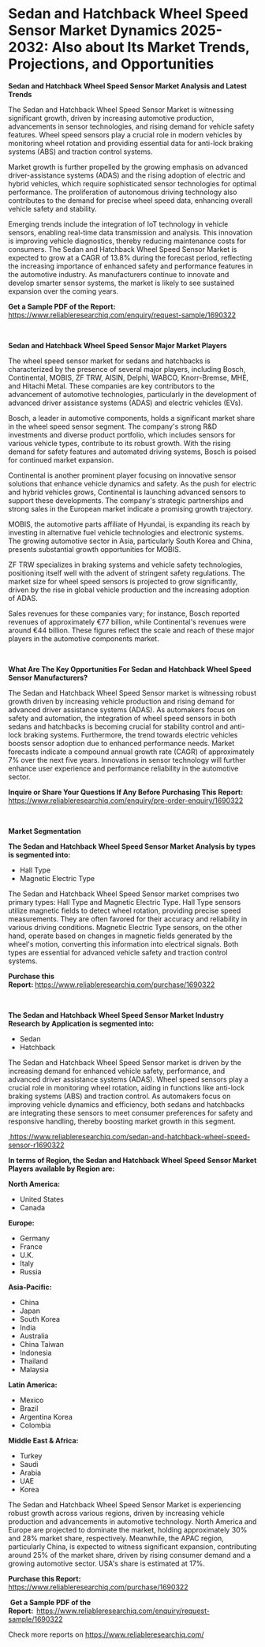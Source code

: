 <p><h1>Sedan and Hatchback Wheel Speed Sensor Market Dynamics 2025-2032: Also about Its Market Trends, Projections, and Opportunities</h1></p><p><strong>Sedan and Hatchback Wheel Speed Sensor Market Analysis and Latest Trends</strong></p>
<p><p>The Sedan and Hatchback Wheel Speed Sensor Market is witnessing significant growth, driven by increasing automotive production, advancements in sensor technologies, and rising demand for vehicle safety features. Wheel speed sensors play a crucial role in modern vehicles by monitoring wheel rotation and providing essential data for anti-lock braking systems (ABS) and traction control systems. </p><p>Market growth is further propelled by the growing emphasis on advanced driver-assistance systems (ADAS) and the rising adoption of electric and hybrid vehicles, which require sophisticated sensor technologies for optimal performance. The proliferation of autonomous driving technology also contributes to the demand for precise wheel speed data, enhancing overall vehicle safety and stability.</p><p>Emerging trends include the integration of IoT technology in vehicle sensors, enabling real-time data transmission and analysis. This innovation is improving vehicle diagnostics, thereby reducing maintenance costs for consumers. The Sedan and Hatchback Wheel Speed Sensor Market is expected to grow at a CAGR of 13.8% during the forecast period, reflecting the increasing importance of enhanced safety and performance features in the automotive industry. As manufacturers continue to innovate and develop smarter sensor systems, the market is likely to see sustained expansion over the coming years.</p></p>
<p><strong>Get a Sample PDF of the Report:&nbsp;</strong> <a href="https://www.reliableresearchiq.com/enquiry/request-sample/1690322?utm_campaign=1870&utm_medium=2&utm_source=Github&utm_content=ia&utm_term=07012025&utm_id=sedan-and-hatchback-wheel-speed-sensor">https://www.reliableresearchiq.com/enquiry/request-sample/1690322</a></p>
<p>&nbsp;</p>
<p><strong>Sedan and Hatchback Wheel Speed Sensor Major Market Players</strong></p>
<p><p>The wheel speed sensor market for sedans and hatchbacks is characterized by the presence of several major players, including Bosch, Continental, MOBIS, ZF TRW, AISIN, Delphi, WABCO, Knorr-Bremse, MHE, and Hitachi Metal. These companies are key contributors to the advancement of automotive technologies, particularly in the development of advanced driver assistance systems (ADAS) and electric vehicles (EVs).</p><p>Bosch, a leader in automotive components, holds a significant market share in the wheel speed sensor segment. The company's strong R&D investments and diverse product portfolio, which includes sensors for various vehicle types, contribute to its robust growth. With the rising demand for safety features and automated driving systems, Bosch is poised for continued market expansion.</p><p>Continental is another prominent player focusing on innovative sensor solutions that enhance vehicle dynamics and safety. As the push for electric and hybrid vehicles grows, Continental is launching advanced sensors to support these developments. The company's strategic partnerships and strong sales in the European market indicate a promising growth trajectory.</p><p>MOBIS, the automotive parts affiliate of Hyundai, is expanding its reach by investing in alternative fuel vehicle technologies and electronic systems. The growing automotive sector in Asia, particularly South Korea and China, presents substantial growth opportunities for MOBIS.</p><p>ZF TRW specializes in braking systems and vehicle safety technologies, positioning itself well with the advent of stringent safety regulations. The market size for wheel speed sensors is projected to grow significantly, driven by the rise in global vehicle production and the increasing adoption of ADAS.</p><p>Sales revenues for these companies vary; for instance, Bosch reported revenues of approximately €77 billion, while Continental's revenues were around €44 billion. These figures reflect the scale and reach of these major players in the automotive components market.</p></p>
<p>&nbsp;</p>
<p><strong>What Are The Key Opportunities For Sedan and Hatchback Wheel Speed Sensor Manufacturers?</strong></p>
<p><p>The Sedan and Hatchback Wheel Speed Sensor market is witnessing robust growth driven by increasing vehicle production and rising demand for advanced driver assistance systems (ADAS). As automakers focus on safety and automation, the integration of wheel speed sensors in both sedans and hatchbacks is becoming crucial for stability control and anti-lock braking systems. Furthermore, the trend towards electric vehicles boosts sensor adoption due to enhanced performance needs. Market forecasts indicate a compound annual growth rate (CAGR) of approximately 7% over the next five years. Innovations in sensor technology will further enhance user experience and performance reliability in the automotive sector.</p></p>
<p><strong>Inquire or Share Your Questions If Any Before Purchasing This Report:</strong> <a href="https://www.reliableresearchiq.com/enquiry/pre-order-enquiry/1690322?utm_campaign=1870&utm_medium=2&utm_source=Github&utm_content=ia&utm_term=07012025&utm_id=sedan-and-hatchback-wheel-speed-sensor">https://www.reliableresearchiq.com/enquiry/pre-order-enquiry/1690322</a></p>
<p>&nbsp;</p>
<p><strong>Market Segmentation</strong></p>
<p><strong>The Sedan and Hatchback Wheel Speed Sensor Market Analysis by types is segmented into:</strong></p>
<p><ul><li>Hall Type</li><li>Magnetic Electric Type</li></ul></p>
<p><p>The Sedan and Hatchback Wheel Speed Sensor market comprises two primary types: Hall Type and Magnetic Electric Type. Hall Type sensors utilize magnetic fields to detect wheel rotation, providing precise speed measurements. They are often favored for their accuracy and reliability in various driving conditions. Magnetic Electric Type sensors, on the other hand, operate based on changes in magnetic fields generated by the wheel's motion, converting this information into electrical signals. Both types are essential for advanced vehicle safety and traction control systems.</p></p>
<p><strong>Purchase this Report:&nbsp;</strong><a href="https://www.reliableresearchiq.com/purchase/1690322?utm_campaign=1870&utm_medium=2&utm_source=Github&utm_content=ia&utm_term=07012025&utm_id=sedan-and-hatchback-wheel-speed-sensor">https://www.reliableresearchiq.com/purchase/1690322</a></p>
<p>&nbsp;</p>
<p><strong>The Sedan and Hatchback Wheel Speed Sensor Market Industry Research by Application is segmented into:</strong></p>
<p><ul><li>Sedan</li><li>Hatchback</li></ul></p>
<p><p>The Sedan and Hatchback Wheel Speed Sensor market is driven by the increasing demand for enhanced vehicle safety, performance, and advanced driver assistance systems (ADAS). Wheel speed sensors play a crucial role in monitoring wheel rotation, aiding in functions like anti-lock braking systems (ABS) and traction control. As automakers focus on improving vehicle dynamics and efficiency, both sedans and hatchbacks are integrating these sensors to meet consumer preferences for safety and responsive handling, thereby boosting market growth in this segment.</p></p>
<p><a href="https://www.reliableresearchiq.com/sedan-and-hatchback-wheel-speed-sensor-r1690322?utm_campaign=1870&utm_medium=2&utm_source=Github&utm_content=ia&utm_term=07012025&utm_id=sedan-and-hatchback-wheel-speed-sensor">&nbsp;https://www.reliableresearchiq.com/sedan-and-hatchback-wheel-speed-sensor-r1690322</a></p>
<p><strong>In terms of Region, the Sedan and Hatchback Wheel Speed Sensor Market Players available by Region are:</strong></p>
<p>
    <p> <strong> North America: </strong>
        <ul>
            <li>United States</li>
            <li>Canada</li>
        </ul>
        </p> 
    <p> <strong> Europe: </strong>
        <ul>
            <li>Germany</li>
            <li>France</li>
            <li>U.K.</li>
            <li>Italy</li>
            <li>Russia</li>
        </ul>
        </p> 
    <p> <strong> Asia-Pacific: </strong>
        <ul>
            <li>China</li>
            <li>Japan</li>
            <li>South Korea</li>
            <li>India</li>
            <li>Australia</li>
            <li>China Taiwan</li>
            <li>Indonesia</li>
            <li>Thailand</li>
            <li>Malaysia</li>
        </ul>
        </p> 
    <p> <strong> Latin America: </strong>
        <ul>
            <li>Mexico</li>
            <li>Brazil</li>
            <li>Argentina Korea</li>
            <li>Colombia</li>
        </ul>
        </p> 
    <p> <strong> Middle East & Africa: </strong>
        <ul>
            <li>Turkey</li>
            <li>Saudi</li>
            <li>Arabia</li>
            <li>UAE</li>
            <li>Korea</li>
        </ul>
    </p>
    </p>
<p><p>The Sedan and Hatchback Wheel Speed Sensor Market is experiencing robust growth across various regions, driven by increasing vehicle production and advancements in automotive technology. North America and Europe are projected to dominate the market, holding approximately 30% and 28% market share, respectively. Meanwhile, the APAC region, particularly China, is expected to witness significant expansion, contributing around 25% of the market share, driven by rising consumer demand and a growing automotive sector. USA's share is estimated at 17%.</p></p>
<p><strong>Purchase this Report: </strong><a href="https://www.reliableresearchiq.com/purchase/1690322?utm_campaign=1870&utm_medium=2&utm_source=Github&utm_content=ia&utm_term=07012025&utm_id=sedan-and-hatchback-wheel-speed-sensor">https://www.reliableresearchiq.com/purchase/1690322</a></p>
<p>&nbsp;<strong>Get a Sample PDF of the Report:&nbsp;&nbsp;</strong><a href="https://www.reliableresearchiq.com/enquiry/request-sample/1690322?utm_campaign=1870&utm_medium=2&utm_source=Github&utm_content=ia&utm_term=07012025&utm_id=sedan-and-hatchback-wheel-speed-sensor">https://www.reliableresearchiq.com/enquiry/request-sample/1690322</a></p>
<p><strong></strong></p>
<p>Check more reports on <a href="https://www.reliableresearchiq.com/?utm_campaign=1870&utm_medium=2&utm_source=Github&utm_content=ia&utm_term=07012025&utm_id=sedan-and-hatchback-wheel-speed-sensor">https://www.reliableresearchiq.com/</a></p>